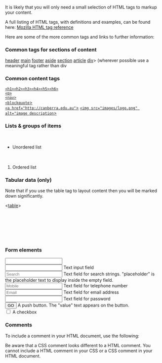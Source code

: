 It is likely that you will only need a small selection of HTML tags to markup your content.

A full listing of HTML tags, with definitions and examples, can be found here: [Mozilla HTML tag reference](https://developer.mozilla.org/en-US/docs/Web/HTML/Element)

Here are some of the more common tags and links to further information:

### Common tags for sections of content

[header](https://developer.mozilla.org/en-US/docs/Web/HTML/Element/header)
[main](https://developer.mozilla.org/en-US/docs/Web/HTML/Element/main)
[footer](https://developer.mozilla.org/en-US/docs/Web/HTML/Element/footer)
[aside](https://developer.mozilla.org/en-US/docs/Web/HTML/Element/aside)
[section](https://developer.mozilla.org/en-US/docs/Web/HTML/Element/section)
[article](https://developer.mozilla.org/en-US/docs/Web/HTML/Element/article)
[div](https://developer.mozilla.org/en-US/docs/Web/HTML/Element/div)> (wherever possible use a meaningful tag rather than div

### Common content tags

[`<h1><h2><h3><h4><h5><h6>`](https://developer.mozilla.org/en-US/docs/Web/HTML/Element/h1)  
[`<p>`](https://developer.mozilla.org/en-US/docs/Web/HTML/Element/p)  
[`<nav>`](https://developer.mozilla.org/en-US/docs/Web/HTML/Element/nav)  
[`<blockquote`>](https://developer.mozilla.org/en-US/docs/Web/HTML/Element/blockquote)  
[`<a href="http://canberra.edu.au"`>](https://developer.mozilla.org/en-US/docs/Web/HTML/Element/a) 
[`<img src="images/logo.png" alt="image description`>](https://developer.mozilla.org/en-US/docs/Web/HTML/Element/img)

### Lists & groups of items

[<ul>](https://developer.mozilla.org/en-US/docs/Web/HTML/Element/ul)  
 [<li>](https://developer.mozilla.org/en-US/docs/Web/HTML/Element/li)Unordered list</li>  
</ul>

[<ol>](https://developer.mozilla.org/en-US/docs/Web/HTML/Element/ol)  
 <li>Ordered list</li>  
</ol>

### Tabular data (only)

Note that if you use the table tag to layout content then you will be marked down significantly. 

<[table](https://developer.mozilla.org/en-US/docs/Web/HTML/Element/table)>  
  [<tr>](https://developer.mozilla.org/en-US/docs/Web/HTML/Element/tr)  
    [<th></th>](https://developer.mozilla.org/en-US/docs/Web/HTML/Element/th)  
  </tr>  
  <tr>  
    [<td></td>](https://developer.mozilla.org/en-US/docs/Web/HTML/Element/td)  
  </tr>  
</table>

### Form elements

[<input>](https://developer.mozilla.org/en-US/docs/Web/HTML/Element/input)  
<input type="text"> Text input field  
<input type="search" placeholder="Search"> Text field for search strings. "placeholder" is the placeholder text to display inside the empty field.  
<input type="tel" placeholder="Mobile"> Text field for telephone number  
<input type="email" placeholder="Email"> Text field for email address  
<input type="password"> Text field for password  
<input type="button" value="GO"> A push button. The "value" text appears on the button.  
<input type="checkbox"> A checkbox

### Comments

To include a comment in your HTML document, use the following:

<!-- HTML Comment (replace this text) -->

Be aware that a CSS comment looks different to a HTML comment. You cannot include a HTML comment in your CSS or a CSS comment in your HTML document.